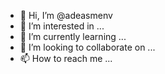 - 👋 Hi, I’m @adeasmenv
- 👀 I’m interested in ...
- 🌱 I’m currently learning ...
- 💞️ I’m looking to collaborate on ...
- 📫 How to reach me ...

<!---
adeasmenv/adeasmenv is a ✨ special ✨ repository because its `README.md` (this file) appears on your GitHub profile.
You can click the Preview link to take a look at your changes.
--->
